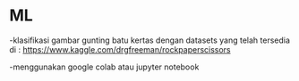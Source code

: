 # ML
-klasifikasi gambar gunting batu kertas dengan datasets yang telah tersedia di : https://www.kaggle.com/drgfreeman/rockpaperscissors

-menggunakan google colab atau jupyter notebook
